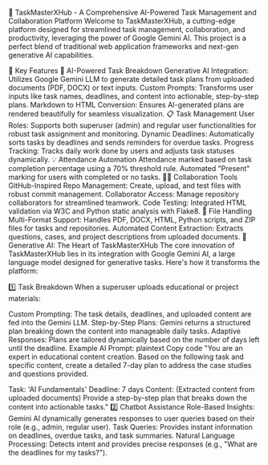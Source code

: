 🚀 TaskMasterXHub - A Comprehensive AI-Powered Task Management and Collaboration Platform
Welcome to TaskMasterXHub, a cutting-edge platform designed for streamlined task management, collaboration, and productivity, leveraging the power of Google Gemini AI. This project is a perfect blend of traditional web application frameworks and next-gen generative AI capabilities.

📌 Key Features
🌟 AI-Powered Task Breakdown
Generative AI Integration: Utilizes Google Gemini LLM to generate detailed task plans from uploaded documents (PDF, DOCX) or text inputs.
Custom Prompts: Transforms user inputs like task names, deadlines, and content into actionable, step-by-step plans.
Markdown to HTML Conversion: Ensures AI-generated plans are rendered beautifully for seamless visualization.
📋 Task Management
User Roles: Supports both superuser (admin) and regular user functionalities for robust task assignment and monitoring.
Dynamic Deadlines: Automatically sorts tasks by deadlines and sends reminders for overdue tasks.
Progress Tracking: Tracks daily work done by users and adjusts task statuses dynamically.
💡 Attendance Automation
Attendance marked based on task completion percentage using a 70% threshold rule.
Automated "Present" marking for users with completed or no tasks.
🧑‍💻 Collaboration Tools
GitHub-Inspired Repo Management: Create, upload, and test files with robust commit management.
Collaborator Access: Manage repository collaborators for streamlined teamwork.
Code Testing: Integrated HTML validation via W3C and Python static analysis with Flake8.
🔎 File Handling
Multi-Format Support: Handles PDF, DOCX, HTML, Python scripts, and ZIP files for tasks and repositories.
Automated Content Extraction: Extracts questions, cases, and project descriptions from uploaded documents.
🌌 Generative AI: The Heart of TaskMasterXHub
The core innovation of TaskMasterXHub lies in its integration with Google Gemini AI, a large language model designed for generative tasks. Here's how it transforms the platform:

1️⃣ Task Breakdown
When a superuser uploads educational or project materials:

Custom Prompting: The task details, deadlines, and uploaded content are fed into the Gemini LLM.
Step-by-Step Plans: Gemini returns a structured plan breaking down the content into manageable daily tasks.
Adaptive Responses: Plans are tailored dynamically based on the number of days left until the deadline.
Example AI Prompt:
plaintext
Copy code
"You are an expert in educational content creation. Based on the following task and specific content, create a detailed 7-day plan to address the case studies and questions provided. 

Task: 'AI Fundamentals'
Deadline: 7 days
Content: (Extracted content from uploaded documents)
Provide a step-by-step plan that breaks down the content into actionable tasks."
2️⃣ Chatbot Assistance
Role-Based Insights: Gemini AI dynamically generates responses to user queries based on their role (e.g., admin, regular user).
Task Queries: Provides instant information on deadlines, overdue tasks, and task summaries.
Natural Language Processing: Detects intent and provides precise responses (e.g., "What are the deadlines for my tasks?").
